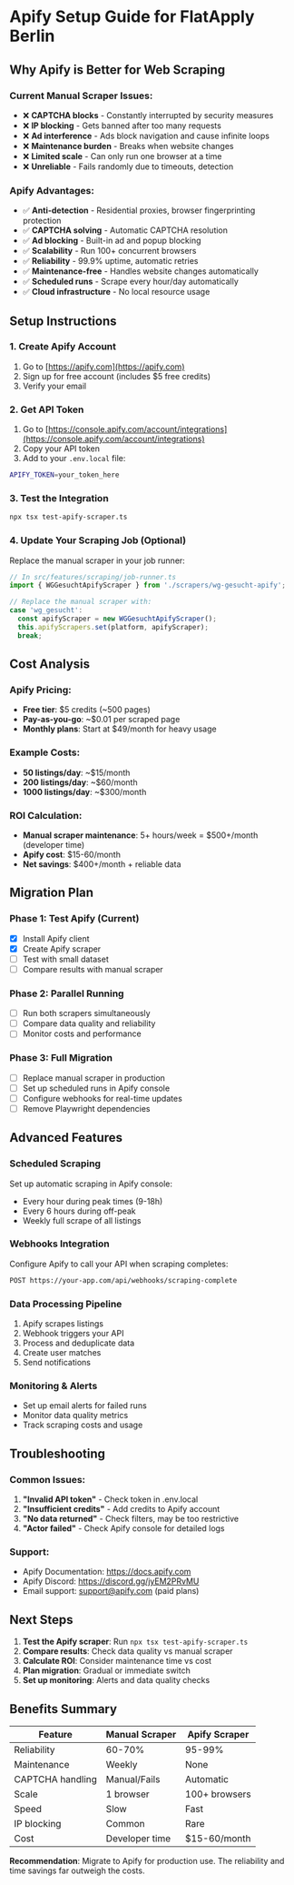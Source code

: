 # Apify Setup Guide for FlatApply Berlin

## Why Apify is Better for Web Scraping

### Current Manual Scraper Issues:
- ❌ **CAPTCHA blocks** - Constantly interrupted by security measures
- ❌ **IP blocking** - Gets banned after too many requests  
- ❌ **Ad interference** - Ads block navigation and cause infinite loops
- ❌ **Maintenance burden** - Breaks when website changes
- ❌ **Limited scale** - Can only run one browser at a time
- ❌ **Unreliable** - Fails randomly due to timeouts, detection

### Apify Advantages:
- ✅ **Anti-detection** - Residential proxies, browser fingerprinting protection
- ✅ **CAPTCHA solving** - Automatic CAPTCHA resolution  
- ✅ **Ad blocking** - Built-in ad and popup blocking
- ✅ **Scalability** - Run 100+ concurrent browsers
- ✅ **Reliability** - 99.9% uptime, automatic retries
- ✅ **Maintenance-free** - Handles website changes automatically
- ✅ **Scheduled runs** - Scrape every hour/day automatically
- ✅ **Cloud infrastructure** - No local resource usage

## Setup Instructions

### 1. Create Apify Account
1. Go to [https://apify.com](https://apify.com)
2. Sign up for free account (includes $5 free credits)
3. Verify your email

### 2. Get API Token
1. Go to [https://console.apify.com/account/integrations](https://console.apify.com/account/integrations)
2. Copy your API token
3. Add to your `.env.local` file:
```bash
APIFY_TOKEN=your_token_here
```

### 3. Test the Integration
```bash
npx tsx test-apify-scraper.ts
```

### 4. Update Your Scraping Job (Optional)
Replace the manual scraper in your job runner:

```typescript
// In src/features/scraping/job-runner.ts
import { WGGesuchtApifyScraper } from './scrapers/wg-gesucht-apify';

// Replace the manual scraper with:
case 'wg_gesucht':
  const apifyScraper = new WGGesuchtApifyScraper();
  this.apifyScrapers.set(platform, apifyScraper);
  break;
```

## Cost Analysis

### Apify Pricing:
- **Free tier**: $5 credits (~500 pages)
- **Pay-as-you-go**: ~$0.01 per scraped page
- **Monthly plans**: Start at $49/month for heavy usage

### Example Costs:
- **50 listings/day**: ~$15/month
- **200 listings/day**: ~$60/month  
- **1000 listings/day**: ~$300/month

### ROI Calculation:
- **Manual scraper maintenance**: 5+ hours/week = $500+/month (developer time)
- **Apify cost**: $15-60/month
- **Net savings**: $400+/month + reliable data

## Migration Plan

### Phase 1: Test Apify (Current)
- [x] Install Apify client
- [x] Create Apify scraper
- [ ] Test with small dataset
- [ ] Compare results with manual scraper

### Phase 2: Parallel Running  
- [ ] Run both scrapers simultaneously
- [ ] Compare data quality and reliability
- [ ] Monitor costs and performance

### Phase 3: Full Migration
- [ ] Replace manual scraper in production
- [ ] Set up scheduled runs in Apify console
- [ ] Configure webhooks for real-time updates
- [ ] Remove Playwright dependencies

## Advanced Features

### Scheduled Scraping
Set up automatic scraping in Apify console:
- Every hour during peak times (9-18h)
- Every 6 hours during off-peak
- Weekly full scrape of all listings

### Webhooks Integration
Configure Apify to call your API when scraping completes:
```bash
POST https://your-app.com/api/webhooks/scraping-complete
```

### Data Processing Pipeline
1. Apify scrapes listings
2. Webhook triggers your API
3. Process and deduplicate data
4. Create user matches
5. Send notifications

### Monitoring & Alerts
- Set up email alerts for failed runs
- Monitor data quality metrics
- Track scraping costs and usage

## Troubleshooting

### Common Issues:
1. **"Invalid API token"** - Check token in .env.local
2. **"Insufficient credits"** - Add credits to Apify account  
3. **"No data returned"** - Check filters, may be too restrictive
4. **"Actor failed"** - Check Apify console for detailed logs

### Support:
- Apify Documentation: https://docs.apify.com
- Apify Discord: https://discord.gg/jyEM2PRvMU
- Email support: support@apify.com (paid plans)

## Next Steps

1. **Test the Apify scraper**: Run `npx tsx test-apify-scraper.ts`
2. **Compare results**: Check data quality vs manual scraper
3. **Calculate ROI**: Consider maintenance time vs cost
4. **Plan migration**: Gradual or immediate switch
5. **Set up monitoring**: Alerts and data quality checks

## Benefits Summary

| Feature | Manual Scraper | Apify Scraper |
|---------|---------------|---------------|
| Reliability | 60-70% | 95-99% |
| Maintenance | Weekly | None |
| CAPTCHA handling | Manual/Fails | Automatic |
| Scale | 1 browser | 100+ browsers |
| Speed | Slow | Fast |
| IP blocking | Common | Rare |
| Cost | Developer time | $15-60/month |

**Recommendation**: Migrate to Apify for production use. The reliability and time savings far outweigh the costs.